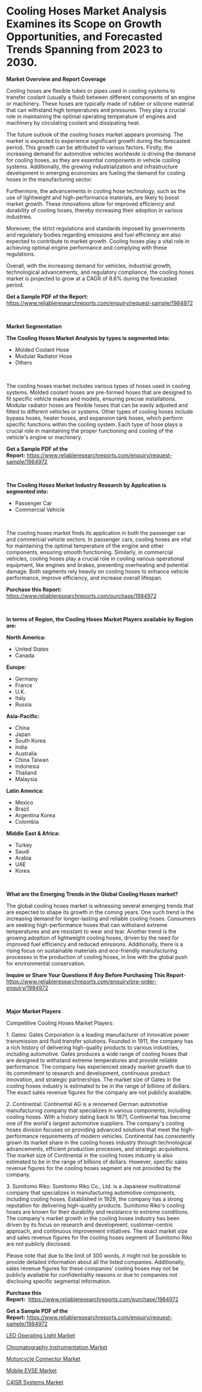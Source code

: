<p><h1>Cooling Hoses Market Analysis Examines its Scope on Growth Opportunities, and Forecasted Trends Spanning from 2023 to 2030.</h1></p><p><strong>Market Overview and Report Coverage</strong></p>
<p><p>Cooling hoses are flexible tubes or pipes used in cooling systems to transfer coolant (usually a fluid) between different components of an engine or machinery. These hoses are typically made of rubber or silicone material that can withstand high temperatures and pressures. They play a crucial role in maintaining the optimal operating temperature of engines and machinery by circulating coolant and dissipating heat.</p><p>The future outlook of the cooling hoses market appears promising. The market is expected to experience significant growth during the forecasted period. This growth can be attributed to various factors. Firstly, the increasing demand for automotive vehicles worldwide is driving the demand for cooling hoses, as they are essential components in vehicle cooling systems. Additionally, the growing industrialization and infrastructure development in emerging economies are fueling the demand for cooling hoses in the manufacturing sector.</p><p>Furthermore, the advancements in cooling hose technology, such as the use of lightweight and high-performance materials, are likely to boost market growth. These innovations allow for improved efficiency and durability of cooling hoses, thereby increasing their adoption in various industries.</p><p>Moreover, the strict regulations and standards imposed by governments and regulatory bodies regarding emissions and fuel efficiency are also expected to contribute to market growth. Cooling hoses play a vital role in achieving optimal engine performance and complying with these regulations.</p><p>Overall, with the increasing demand for vehicles, industrial growth, technological advancements, and regulatory compliance, the cooling hoses market is projected to grow at a CAGR of 8.6% during the forecasted period.</p></p>
<p><strong>Get a Sample PDF of the Report:</strong> <a href="https://www.reliableresearchreports.com/enquiry/request-sample/1984972">https://www.reliableresearchreports.com/enquiry/request-sample/1984972</a></p>
<p>&nbsp;</p>
<p><strong>Market Segmentation</strong></p>
<p><strong>The Cooling Hoses Market Analysis by types is segmented into:</strong></p>
<p><ul><li>Molded Coolant Hose</li><li>Modular Radiator Hose</li><li>Others</li></ul></p>
<p>&nbsp;</p>
<p><p>The cooling hoses market includes various types of hoses used in cooling systems. Molded coolant hoses are pre-formed hoses that are designed to fit specific vehicle makes and models, ensuring precise installations. Modular radiator hoses are flexible hoses that can be easily adjusted and fitted to different vehicles or systems. Other types of cooling hoses include bypass hoses, heater hoses, and expansion tank hoses, which perform specific functions within the cooling system. Each type of hose plays a crucial role in maintaining the proper functioning and cooling of the vehicle's engine or machinery.</p></p>
<p><strong>Get a Sample PDF of the Report:</strong>&nbsp;<a href="https://www.reliableresearchreports.com/enquiry/request-sample/1984972">https://www.reliableresearchreports.com/enquiry/request-sample/1984972</a></p>
<p>&nbsp;</p>
<p><strong>The Cooling Hoses Market Industry Research by Application is segmented into:</strong></p>
<p><ul><li>Passenger Car</li><li>Commercial Vehicle</li></ul></p>
<p>&nbsp;</p>
<p><p>The cooling hoses market finds its application in both the passenger car and commercial vehicle sectors. In passenger cars, cooling hoses are vital for maintaining the optimal temperature of the engine and other components, ensuring smooth functioning. Similarly, in commercial vehicles, cooling hoses play a crucial role in cooling various operational equipment, like engines and brakes, preventing overheating and potential damage. Both segments rely heavily on cooling hoses to enhance vehicle performance, improve efficiency, and increase overall lifespan.</p></p>
<p><strong>Purchase this Report:</strong>&nbsp; <a href="https://www.reliableresearchreports.com/purchase/1984972">https://www.reliableresearchreports.com/purchase/1984972</a></p>
<p>&nbsp;</p>
<p><strong>In terms of Region, the Cooling Hoses Market Players available by Region are:</strong></p>
<p>
    <p> <strong> North America: </strong>
        <ul>
            <li>United States</li>
            <li>Canada</li>
        </ul>
        </p> 
    <p> <strong> Europe: </strong>
        <ul>
            <li>Germany</li>
            <li>France</li>
            <li>U.K.</li>
            <li>Italy</li>
            <li>Russia</li>
        </ul>
        </p> 
    <p> <strong> Asia-Pacific: </strong>
        <ul>
            <li>China</li>
            <li>Japan</li>
            <li>South Korea</li>
            <li>India</li>
            <li>Australia</li>
            <li>China Taiwan</li>
            <li>Indonesia</li>
            <li>Thailand</li>
            <li>Malaysia</li>
        </ul>
        </p> 
    <p> <strong> Latin America: </strong>
        <ul>
            <li>Mexico</li>
            <li>Brazil</li>
            <li>Argentina Korea</li>
            <li>Colombia</li>
        </ul>
        </p> 
    <p> <strong> Middle East & Africa: </strong>
        <ul>
            <li>Turkey</li>
            <li>Saudi</li>
            <li>Arabia</li>
            <li>UAE</li>
            <li>Korea</li>
        </ul>
    </p>
    </p>
<p>&nbsp;</p>
<p><strong>What are the Emerging Trends in the Global Cooling Hoses market?</strong></p>
<p><p>The global cooling hoses market is witnessing several emerging trends that are expected to shape its growth in the coming years. One such trend is the increasing demand for longer-lasting and reliable cooling hoses. Consumers are seeking high-performance hoses that can withstand extreme temperatures and are resistant to wear and tear. Another trend is the growing adoption of lightweight cooling hoses, driven by the need for improved fuel efficiency and reduced emissions. Additionally, there is a rising focus on sustainable materials and eco-friendly manufacturing processes in the production of cooling hoses, in line with the global push for environmental conservation.</p></p>
<p><strong>Inquire or Share Your Questions If Any Before Purchasing This Report</strong>- <a href="https://www.reliableresearchreports.com/enquiry/pre-order-enquiry/1984972">https://www.reliableresearchreports.com/enquiry/pre-order-enquiry/1984972</a></p>
<p>&nbsp;</p>
<p><strong>Major Market Players</strong></p>
<p><p>Competitive Cooling Hoses Market Players:</p><p>1. Gates: Gates Corporation is a leading manufacturer of innovative power transmission and fluid transfer solutions. Founded in 1911, the company has a rich history of delivering high-quality products to various industries, including automotive. Gates produces a wide range of cooling hoses that are designed to withstand extreme temperatures and provide reliable performance. The company has experienced steady market growth due to its commitment to research and development, continuous product innovation, and strategic partnerships. The market size of Gates in the cooling hoses industry is estimated to be in the range of billions of dollars. The exact sales revenue figures for the company are not publicly available.</p><p>2. Continental: Continental AG is a renowned German automotive manufacturing company that specializes in various components, including cooling hoses. With a history dating back to 1871, Continental has become one of the world's largest automotive suppliers. The company's cooling hoses division focuses on providing advanced solutions that meet the high-performance requirements of modern vehicles. Continental has consistently grown its market share in the cooling hoses industry through technological advancements, efficient production processes, and strategic acquisitions. The market size of Continental in the cooling hoses industry is also estimated to be in the range of billions of dollars. However, specific sales revenue figures for the cooling hoses segment are not provided by the company.</p><p>3. Sumitomo Riko: Sumitomo Riko Co., Ltd. is a Japanese multinational company that specializes in manufacturing automotive components, including cooling hoses. Established in 1929, the company has a strong reputation for delivering high-quality products. Sumitomo Riko's cooling hoses are known for their durability and resistance to extreme conditions. The company's market growth in the cooling hoses industry has been driven by its focus on research and development, customer-centric approach, and continuous improvement initiatives. The exact market size and sales revenue figures for the cooling hoses segment of Sumitomo Riko are not publicly disclosed.</p><p>Please note that due to the limit of 300 words, it might not be possible to provide detailed information about all the listed companies. Additionally, sales revenue figures for these companies' cooling hoses may not be publicly available for confidentiality reasons or due to companies not disclosing specific segmental information.</p></p>
<p><strong>Purchase this Report:</strong>&nbsp;&nbsp;<a href="https://www.reliableresearchreports.com/purchase/1984972">https://www.reliableresearchreports.com/purchase/1984972</a></p>
<p></p>
<p><strong>Get a Sample PDF of the Report:</strong>&nbsp;<a href="https://www.reliableresearchreports.com/enquiry/request-sample/1984972">https://www.reliableresearchreports.com/enquiry/request-sample/1984972</a></p>
<p><p><a href="https://medium.com/@smriti.reportprime/led-operating-light-market-share-evolution-and-market-growth-trends-2023-2030-b02ca883bd2b">LED Operating Light Market</a></p><p><a href="https://www.linkedin.com/pulse/decoding-chromatography-instrumentation-market-deep-bmive/">Chromatography Instrumentation Market</a></p><p><a href="https://github.com/Chiragrp23/Market-Research-Report-List-1/blob/main/motorcycle-connector-market.md">Motorcycle Connector Market</a></p><p><a href="https://github.com/Chiragrp22/Market-Research-Report-List-1/blob/main/mobile-evse-market.md">Mobile EVSE Market</a></p><p><a href="https://www.linkedin.com/pulse/decoding-c4isr-systems-market-deep-dive-latest-trends-segmentation-ho5me/">C4ISR Systems Market</a></p></p>